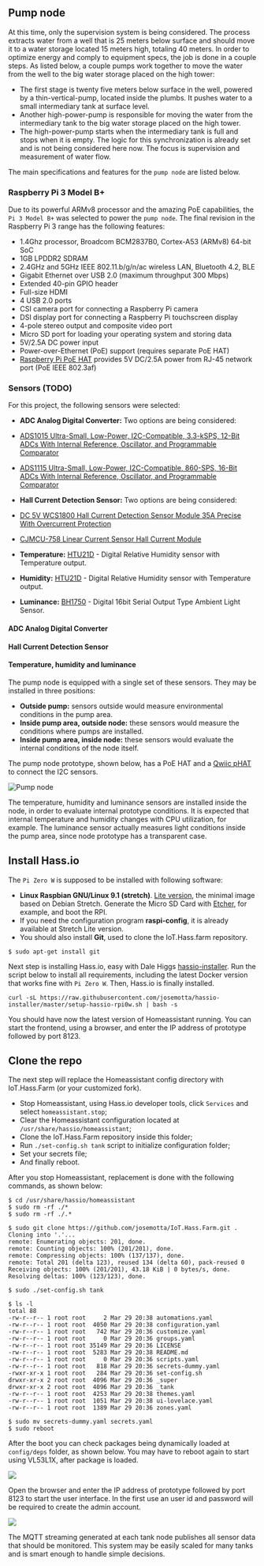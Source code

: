 ## Pump node

At this time, only the supervision system is being considered. The process extracts water from a well that is 25 meters below surface and should move it to a water storage located 15 meters high, totaling 40 meters. In order to optimize energy and comply to equipment specs, the job is done in a couple steps. As listed below, a couple pumps work together to move the water from the well to the big water storage placed on the high tower:

- The first stage is twenty five meters below surface in the well, powered by a thin-vertical-pump, located inside the plumbs. It pushes water to a small intermediary tank at surface level.
- Another high-power-pump is responsible for moving the water from the intermediary tank to the big water storage placed on the high tower.
- The high-power-pump starts when the intermediary tank is full and stops when it is empty. The logic for this synchronization is already set and is not being considered here now. The focus is supervision and measurement of water flow.

The main specifications and features for the `pump node` are listed below.

### Raspberry Pi 3 Model B+

Due to its powerful ARMv8 processor and the amazing PoE capabilities, the `Pi 3 Model B+` was selected to power the `pump node`. The final revision in the Raspberry Pi 3 range has the following features:

- 1.4Ghz processor, Broadcom BCM2837B0, Cortex-A53 (ARMv8) 64-bit SoC
- 1GB LPDDR2 SDRAM
- 2.4GHz and 5GHz IEEE 802.11.b/g/n/ac wireless LAN, Bluetooth 4.2, BLE
- Gigabit Ethernet over USB 2.0 (maximum throughput 300 Mbps)
- Extended 40-pin GPIO header
- Full-size HDMI
- 4 USB 2.0 ports
- CSI camera port for connecting a Raspberry Pi camera
- DSI display port for connecting a Raspberry Pi touchscreen display
- 4-pole stereo output and composite video port
- Micro SD port for loading your operating system and storing data
- 5V/2.5A DC power input
- Power-over-Ethernet (PoE) support (requires separate PoE HAT)
- [Raspberry Pi PoE HAT](https://static.raspberrypi.org/files/product-briefs/Raspberry-Pi-PoE_HAT-Product-Brief.pdf) provides 5V DC/2.5A power from RJ-45 network port (PoE IEEE 802.3af)

### Sensors (TODO)

For this project, the following sensors were selected:

- **ADC Analog Digital Converter:** Two options are being considered:
- [ADS1015 Ultra-Small, Low-Power, I2C-Compatible, 3.3-kSPS, 12-Bit ADCs With Internal Reference, Oscillator, and Programmable Comparator](http://www.ti.com/lit/ds/symlink/ads1015.pdf)
- [ADS1115 Ultra-Small, Low-Power, I2C-Compatible, 860-SPS, 16-Bit ADCs With Internal Reference, Oscillator, and Programmable Comparator](http://www.ti.com/lit/ds/symlink/ads1115.pdf)

- **Hall Current Detection Sensor:** Two options are being considered:
- [DC 5V WCS1800 Hall Current Detection Sensor Module 35A Precise With Overcurrent Protection](https://www.banggood.com/search/dc-5v-wcs1800-hall-current-detection-sensor-module-35a-precise.html)
- [CJMCU-758 Linear Current Sensor Hall Current Module](https://www.banggood.com/search/3pcs-cjmcu-758-acs758lcb-050b-pff-t-linear-current-sensor.html)

- **Temperature:** [HTU21D](https://www.mouser.com/pdfdocs/HTU21DF.PDF) - Digital Relative Humidity sensor with Temperature output.
- **Humidity:** [HTU21D](https://www.mouser.com/pdfdocs/HTU21DF.PDF) - Digital Relative Humidity sensor with Temperature output.
- **Luminance:** [BH1750](https://www.mouser.com/ds/2/348/bh1750fvi-e-186247.pdf)  - Digital 16bit Serial Output Type Ambient Light Sensor.

#### ADC Analog Digital Converter

#### Hall Current Detection Sensor

#### Temperature, humidity and luminance

The pump node is equipped with a single set of these sensors. They may be installed in three positions:

- **Outside pump:** sensors outside would measure environmental conditions in the pump area.
- **Inside pump area, outside node:** these sensors would measure the conditions where pumps are installed.
- **Inside pump area, inside node:** these sensors would evaluate the internal conditions of the node itself.

The pump node prototype, shown below, has a PoE HAT and a [Qwiic pHAT](https://cdn.sparkfun.com/assets/9/c/4/8/6/Qwiic_pHat_for_Raspberry_Pi_v20.pdf) to connect the I2C sensors.

![Pump node](https://i.imgur.com/0aoOnIq.png)

The temperature, humidity and luminance sensors are installed inside the node, in order to evaluate internal prototype conditions. It is expected that internal temperature and humidity changes with CPU utilization, for example. The luminance sensor actually measures light conditions inside the pump area, since node prototype has a transparent case.

## Install Hass.io

The `Pi Zero W` is supposed to be installed with following software:

- **Linux Raspbian GNU/Linux 9.1 (stretch)**. [Lite version](https://www.raspberrypi.org/downloads/raspbian/), the minimal image based on Debian Stretch. Generate the Micro SD Card with [Etcher](https://www.raspberrypi.org/magpi/pi-sd-etcher/), for example, and boot the RPI.
- If you need the configuration program **raspi-config**, it is already available at Stretch Lite version.
- You should also install **Git**, used to clone the IoT.Hass.farm repository.

```
$ sudo apt-get install git
```

Next step is installing Hass.io, easy with Dale Higgs [hassio-installer](https://github.com/josemotta/hassio-installer). Run the script below to install all requirements, including the latest Docker version that works fine with `Pi Zero W`. Then, Hass.io is finally installed.

    curl -sL https://raw.githubusercontent.com/josemotta/hassio-installer/master/setup-hassio-rpi0w.sh | bash -s

You should have now the latest version of Homeassistant running. You can start the frontend, using a browser, and enter the IP address of prototype followed by port 8123.

## Clone the repo

The next step will replace the Homeassistant config directory with IoT.Hass.Farm (or your customized fork).

- Stop Homeassistant, using Hass.io developer tools, click `Services` and select `homeassistant.stop`;
- Clear the Homeassistant configuration located at `/usr/share/hassio/homeassistant`;
- Clone the IoT.Hass.Farm repository inside this folder;
- Run `./set-config.sh tank` script to initialize configuration folder;
- Set your secrets file;
- And finally reboot.

After you stop Homeassistant, replacement is done with the following commands, as shown below:

```
$ cd /usr/share/hassio/homeassistant
$ sudo rm -rf ./*
$ sudo rm -rf ./.*

$ sudo git clone https://github.com/josemotta/IoT.Hass.Farm.git .
Cloning into '.'...
remote: Enumerating objects: 201, done.
remote: Counting objects: 100% (201/201), done.
remote: Compressing objects: 100% (137/137), done.
remote: Total 201 (delta 123), reused 134 (delta 60), pack-reused 0
Receiving objects: 100% (201/201), 43.18 KiB | 0 bytes/s, done.
Resolving deltas: 100% (123/123), done.

$ sudo ./set-config.sh tank

$ ls -l
total 88
-rw-r--r-- 1 root root     2 Mar 29 20:38 automations.yaml
-rw-r--r-- 1 root root  4050 Mar 29 20:38 configuration.yaml
-rw-r--r-- 1 root root   742 Mar 29 20:36 customize.yaml
-rw-r--r-- 1 root root     0 Mar 29 20:36 groups.yaml
-rw-r--r-- 1 root root 35149 Mar 29 20:36 LICENSE
-rw-r--r-- 1 root root  5283 Mar 29 20:38 README.md
-rw-r--r-- 1 root root     0 Mar 29 20:36 scripts.yaml
-rw-r--r-- 1 root root   818 Mar 29 20:36 secrets-dummy.yaml
-rwxr-xr-x 1 root root   284 Mar 29 20:36 set-config.sh
drwxr-xr-x 2 root root  4096 Mar 29 20:36 _super
drwxr-xr-x 2 root root  4096 Mar 29 20:36 _tank
-rw-r--r-- 1 root root  4253 Mar 29 20:38 themes.yaml
-rw-r--r-- 1 root root  1051 Mar 29 20:38 ui-lovelace.yaml
-rw-r--r-- 1 root root  1389 Mar 29 20:36 zones.yaml

$ sudo mv secrets-dummy.yaml secrets.yaml
$ sudo reboot
```

After the boot you can check packages being dynamically loaded at `config/deps` folder, as shown below. You may have to reboot again to start using VL53L1X, after package is loaded.

![](https://i.imgur.com/Bg4gx0R.jpg)

Open the browser and enter the IP address of prototype followed by port 8123 to start the user interface. In the first use an user id and password will be required to create the admin account.

![](https://i.imgur.com/3pLBjM2.jpg)

The MQTT streaming generated at each tank node publishes all sensor data that should be monitored.  This system may be easily scaled for many tanks and is smart enough to handle simple decisions.


